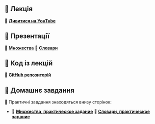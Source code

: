## 🎥 Лекція  
📌 **[Дивитися на YouTube](https://youtu.be/Wjh64qUdVGI)**  

## 📑 Презентації  
📌 **[Множества](https://sites.google.com/view/dive-into-it/python/%D0%BC%D0%BD%D0%BE%D0%B6%D0%B8%D0%BD%D0%B0)**
📌 **[Словари](https://sites.google.com/view/dive-into-it/python/%D1%81%D0%BB%D0%BE%D0%B2%D0%BD%D0%B8%D0%BA%D0%B8)**  

## 💾 Код із лекцій  
📌 **[GitHub репозиторій](https://github.com/OleksiiF/hillel_22072022/blob/main/16082022.py)**  

## 📝 Домашнє завдання 
📌 Практичні завдання знаходяться внизу сторінок:  
- 🔗 **[Множества, практическое задание](https://sites.google.com/view/dive-into-it/python/%D0%BC%D0%BD%D0%BE%D0%B6%D0%B8%D0%BD%D0%B0)** 
📌 **[Словари, практическое задание](https://sites.google.com/view/dive-into-it/python/%D1%81%D0%BB%D0%BE%D0%B2%D0%BD%D0%B8%D0%BA%D0%B8)**  
